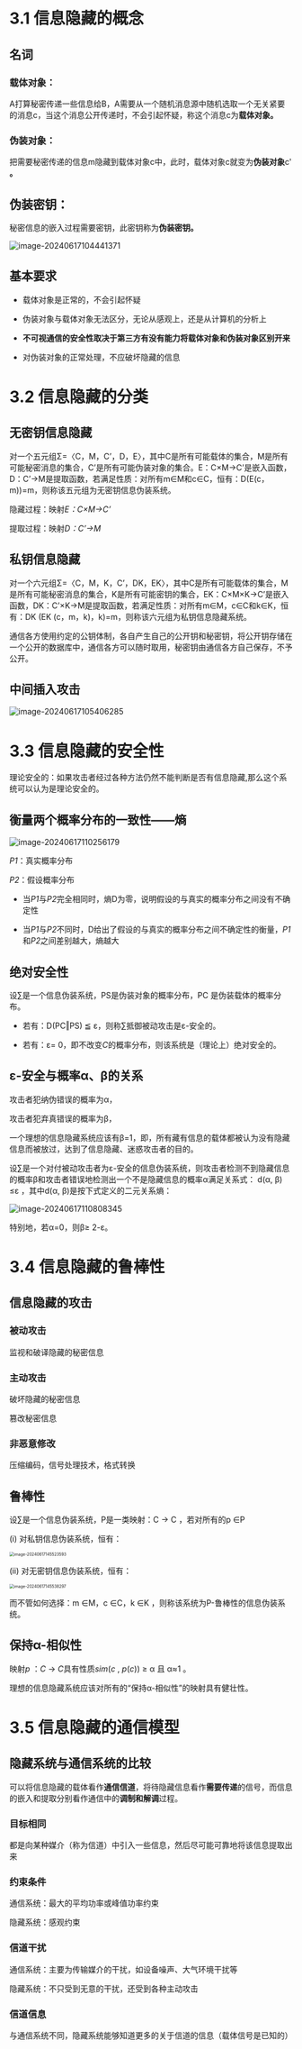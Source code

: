 # 3.1 信息隐藏的概念

## 名词

### 载体对象：

A打算秘密传递一些信息给B，A需要从一个随机消息源中随机选取一个无关紧要的消息c，当这个消息公开传递时，不会引起怀疑，称这个消息c为**载体对象。**

### 伪装对象：

把需要秘密传递的信息m隐藏到载体对象c中，此时，载体对象c就变为**伪装对象**c' **。** 

## 伪装密钥：

秘密信息的嵌入过程需要密钥，此密钥称为**伪装密钥。** 

![image-20240617104441371](./复习自用3.assets/image-20240617104441371.png)

## 基本要求

- 载体对象是正常的，不会引起怀疑

- 伪装对象与载体对象无法区分，无论从感观上，还是从计算机的分析上

- **不可视通信的安全性取决于第三方有没有能力将载体对象和伪装对象区别开来**

- 对伪装对象的正常处理，不应破坏隐藏的信息


# 3.2 信息隐藏的分类

## 无密钥信息隐藏

对一个五元组Σ=〈C，M，C’，D，E〉，其中C是所有可能载体的集合，M是所有可能秘密消息的集合，C’是所有可能伪装对象的集合。E：C×M→C’是嵌入函数，D：C’→M是提取函数，若满足性质：对所有m∈M和c∈C，恒有：D(E(c，m))=m，则称该五元组为无密钥信息伪装系统。

隐藏过程：映射*E：C×M→C’*

提取过程：映射*D：C’→M*

## 私钥信息隐藏

对一个六元组Σ=〈C，M，K，C’，DK，EK〉，其中C是所有可能载体的集合，M是所有可能秘密消息的集合，K是所有可能密钥的集合，EK：C×M×K→C’是嵌入函数，DK：C’×K→M是提取函数，若满足性质：对所有m∈M，c∈C和k∈K，恒有：DK (EK (c，m，k)，k)=m，则称该六元组为私钥信息隐藏系统。

通信各方使用约定的公钥体制，各自产生自己的公开钥和秘密钥，将公开钥存储在一个公开的数据库中，通信各方可以随时取用，秘密钥由通信各方自己保存，不予公开。

## 中间插入攻击

![image-20240617105406285](./复习自用3.assets/image-20240617105406285.png)

# 3.3 信息隐藏的安全性

理论安全的：如果攻击者经过各种方法仍然不能判断是否有信息隐藏,那么这个系统可以认为是理论安全的。

## 衡量两个概率分布的一致性——熵

![image-20240617110256179](./复习自用3.assets/image-20240617110256179.png)

*P1*：真实概率分布

*P2*：假设概率分布

- 当*P1*与*P2*完全相同时，熵D为零，说明假设的与真实的概率分布之间没有不确定性

- 当*P1*与*P2*不同时，D给出了假设的与真实的概率分布之间不确定性的衡量，*P1*和*P2*之间差别越大，熵越大


## 绝对安全性

设∑是一个信息伪装系统，PS是伪装对象的概率分布，PC 是伪装载体的概率分布。

- 若有：D(PC‖PS) ≦ ε，则称∑抵御被动攻击是ε-安全的。

- 若有：ε= 0，即不改变*C*的概率分布，则该系统是（理论上）绝对安全的。


## ε-安全与概率α、β的关系

攻击者犯纳伪错误的概率为α，

攻击者犯弃真错误的概率为β，

一个理想的信息隐藏系统应该有β=1，即，所有藏有信息的载体都被认为没有隐藏信息而被放过，达到了信息隐藏、迷惑攻击者的目的。

设∑是一个对付被动攻击者为ε-安全的信息伪装系统，则攻击者检测不到隐藏信息的概率β和攻击者错误地检测出一个不是隐藏信息的概率α满足关系式： d(α, β) ≤ε ，其中d(α, β)是按下式定义的二元关系熵：

![image-20240617110808345](./复习自用3.assets/image-20240617110808345.png)

特别地，若α=0，则β≥ 2-ε。

# 3.4 信息隐藏的鲁棒性

## 信息隐藏的攻击

### 被动攻击

监视和破译隐藏的秘密信息

### 主动攻击

破坏隐藏的秘密信息

篡改秘密信息

### 非恶意修改

压缩编码，信号处理技术，格式转换

## 鲁棒性

设∑是一个信息伪装系统，Р是一类映射：C → C ，若对所有的p ∈Ρ 

(i) 对私钥信息伪装系统，恒有：

<img src="./复习自用3.assets/image-20240617145523593.png" alt="image-20240617145523593" style="zoom:50%;" />

(ii) 对无密钥信息伪装系统，恒有：

<img src="./复习自用3.assets/image-20240617145538297.png" alt="image-20240617145538297" style="zoom:50%;" />

而不管如何选择：m ∈M，c ∈C，k ∈K ，则称该系统为Ρ-鲁棒性的信息伪装系统。

## 保持α-相似性

映射*p* ：*C* → *C*具有性质*sim*(*c* , *p*(*c*)) ≥ α 且 α≈1 。

理想的信息隐藏系统应该对所有的“保持α-相似性”的映射具有健壮性。

# 3.5 信息隐藏的通信模型

## 隐藏系统与通信系统的比较

可以将信息隐藏的载体看作**通信信道**，将待隐藏信息看作**需要传递**的信号，而信息的嵌入和提取分别看作通信中的**调制和解调**过程。

### 目标相同

都是向某种媒介（称为信道）中引入一些信息，然后尽可能可靠地将该信息提取出来

### 约束条件

通信系统：最大的平均功率或峰值功率约束

隐藏系统：感观约束

### 信道干扰

通信系统：主要为传输媒介的干扰，如设备噪声、大气环境干扰等

隐藏系统：不只受到无意的干扰，还受到各种主动攻击 

### 信道信息

与通信系统不同，隐藏系统能够知道更多的关于信道的信息（载体信号是已知的）